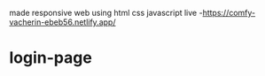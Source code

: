 made responsive web using html css javascript
live -https://comfy-vacherin-ebeb56.netlify.app/
# login-page
